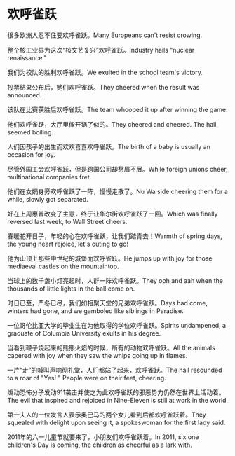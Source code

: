 # 欢呼雀跃

<p><span class="chinese">很多欧洲人忍不住要欢呼雀跃。</span><span class="english">Many Europeans can’t resist crowing.</span></p>

<p><span class="chinese">整个核工业界为这次“核文艺复兴”欢呼雀跃。</span><span class="english">Industry hails "nuclear renaissance."</span></p>

<p><span class="chinese">我们为校队的胜利欢呼雀跃。</span><span class="english">We exulted in the school team's victory.</span></p>

<p><span class="chinese">投票结果公布后，她们欢呼雀跃。</span><span class="english">They cheered when the result was announced.</span></p>

<p><span class="chinese">该队在比赛获胜后欢呼雀跃。</span><span class="english">The team whooped it up after winning the game.</span></p>

<p><span class="chinese">他们欢呼雀跃，大厅里像开锅了似的。</span><span class="english">They cheered and cheered. The hall seemed boiling.</span></p>

<p><span class="chinese">人们因孩子的出生而欢欢喜喜欢呼雀跃。</span><span class="english">The birth of a baby is usually an occasion for joy.</span></p>

<p><span class="chinese">尽管外国工会欢呼雀跃，但是跨国公司却愁眉不展。</span><span class="english">While foreign unions cheer, multinational companies fret.</span></p>

<p><span class="chinese">他们在女娲身旁欢呼雀跃了一阵，慢慢走散了。</span><span class="english">Nu Wa side cheering them for a while, slowly got separated.</span></p>

<p><span class="chinese">好在上周惠普改变了主意，终于让华尔街欢呼雀跃了一回。</span><span class="english">Which was finally reversed last week, to Wall Street cheers.</span></p>

<p><span class="chinese">春暖花开日子，年轻的心在欢呼雀跃，让我们踏青去！</span><span class="english">Warmth of spring days, the young heart rejoice, let's outing to go!</span></p>

<p><span class="chinese">他为山顶上那些中世纪的城堡而欢呼雀跃。</span><span class="english">He jumps up with joy for those mediaeval castles on the mountaintop.</span></p>

<p><span class="chinese">当球上的数千盏小灯亮起时，人群一阵欢呼雀跃。</span><span class="english">They ooh and aah when the thousands of little lights in the ball come on.</span></p>

<p><span class="chinese">时日已至，严冬已尽，我们如相聚天堂的兄弟欢呼雀跃。</span><span class="english">Days had come, winters had gone, and we gamboled like siblings in Paradise.</span></p>

<p><span class="chinese">一位哥伦比亚大学的毕业生在为他取得的学位欢呼雀跃。</span><span class="english">Spirits undampened, a graduate of Columbia University exults in his degree.</span></p>

<p><span class="chinese">当看到鞭子烧起来的熊熊火焰的时候，所有的动物欢呼雀跃。</span><span class="english">All the animals capered with joy when they saw the whips going up in flames.</span></p>

<p><span class="chinese">一片“走”的喊叫声响彻礼堂，人们都站了起来，欢呼雀跃。</span><span class="english">The hall resounded to a roar of "Yes! " People were on their feet, cheering.</span></p>

<p><span class="chinese">煽动恐怖分子发动911袭击并使之为此欢呼雀跃的邪恶势力仍然在世界上活动着。</span><span class="english">The evil that inspired and rejoiced in Nine-Eleven is still at work in the world.</span></p>

<p><span class="chinese">第一夫人的一位发言人表示奥巴马的两个女儿看到后都欢呼雀跃着。</span><span class="english">They squealed with delight upon seeing it, a spokeswoman for the first lady said.</span></p>

<p><span class="chinese">2011年的六一儿童节就要来了，小朋友们欢呼雀跃着。</span><span class="english">In 2011, six one children's Day is coming, the children as cheerful as a lark with.</span></p>

